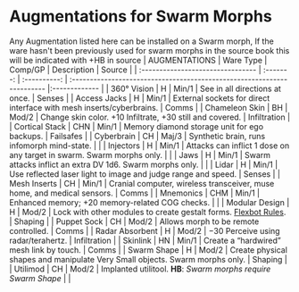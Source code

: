 # Augmentations for Swarm Morphs
Any Augmentation listed here can be installed on a Swarm morph, If the ware hasn't been previously used for swarm morphs in the source book this will be indicated with +HB in source
| AUGMENTATIONS                     | Ware Type | Comp/<wbr>GP          | Description                                                                                               | Source        |
| :-------------------------------- | :-------: | :----------:          | :----------------------------------------------------------------------                                   |:------------- |
| 360° Vision                       |     H     |    Min/1              | See in all directions at once.                                                                            |    Senses     |
| Access Jacks                      |     H     |    Min/1              | External sockets for direct interface with mesh inserts/cyberbrains.                                      |     Comms     |
| Chameleon Skin                    |    BH     |    Mod/2              | Change skin color. +10 Infiltrate, +30 still and covered.                                                 | Infiltration  |
| Cortical Stack                    |    CHN    |    Min/1              | Memory diamond storage unit for ego backups.                                                              |  Failsafes    |
| Cyberbrain                        |    CH     |    Maj/3              | Synthetic brain, runs infomorph mind-state.                                                               |               |
| Injectors                         |     H     |    Min/1              | Attacks can inflict 1 dose on any target in swarm. Swarm morphs only.                                     |               |
| Jaws                              |     H     |    Min/1              | Swarm attacks inflict an extra DV 1d6. Swarm morphs only.                                                 |               |
| Lidar                             |     H     |    Min/1              | Use reflected laser light to image and judge range and speed.                                             |    Senses     |
| Mesh Inserts                      |    CH     |    Min/1              | Cranial computer, wireless transceiver, muse home, and medical sensors.                                   |     Comms     |
| Mnemonics                         |    CHM    |    Min/1              | Enhanced memory; +20 memory-related COG checks.                                                           |               |
| Modular Design                    |     H     |    Mod/2              | Lock with other modules to create gestalt forms. [Flexbot Rules](../04/25-synthmorphs.md#flexbot-rules).  |   Shaping     |
| Puppet Sock                       |    CH     |    Mod/2              | Allows morph to be remote controlled.                                                                     |     Comms     |
| Radar Absorbent                   |     H     |    Mod/2              | −30 Perceive using radar/terahertz.                                                                       | Infiltration  |
| Skinlink                          |    HN     |    Min/1              | Create a “hardwired” mesh link by touch.                                                                  |    Comms      |
| Swarm Shape                       |     H     |    Mod/2              | Create physical shapes and manipulate Very Small objects. Swarm morphs only.                              |   Shaping     |
| Utilimod                          |    CH     |    Mod/2              | Implanted utilitool. **HB**: *Swarm morphs require Swarm Shape*                                           |               |
